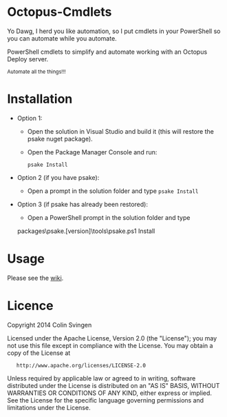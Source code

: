 Octopus-Cmdlets
===============

Yo Dawg, I herd you like automation, so I put cmdlets in your PowerShell so you can automate while you automate.

PowerShell cmdlets to simplify and automate working with an Octopus Deploy server.

<sub>Automate all the things!!!<sub>

Installation
============
* Option 1:
	* Open the solution in Visual Studio and build it (this will restore the psake nuget package).
	* Open the Package Manager Console and run:

		`psake Install`

* Option 2 (if you have psake):	
	* Open a prompt in the solution folder and type `psake Install`

* Option 3 (if psake has already been restored):	
	* Open a PowerShell prompt in the solution folder and type 
	
	packages\psake.[version]\tools\psake.ps1 Install
	
Usage
=====
Please see the [wiki](https://github.com/Swoogan/Octopus-Cmdlets/wiki).

Licence
=======
Copyright 2014 Colin Svingen

   Licensed under the Apache License, Version 2.0 (the "License");
   you may not use this file except in compliance with the License.
   You may obtain a copy of the License at

       http://www.apache.org/licenses/LICENSE-2.0

   Unless required by applicable law or agreed to in writing, software
   distributed under the License is distributed on an "AS IS" BASIS,
   WITHOUT WARRANTIES OR CONDITIONS OF ANY KIND, either express or implied.
   See the License for the specific language governing permissions and
   limitations under the License.
